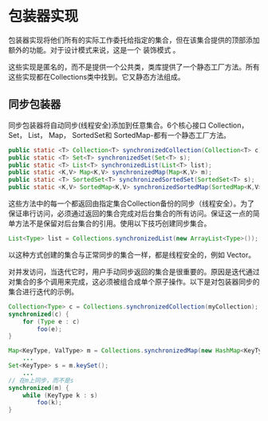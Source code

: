 # 包装器实现
包装器实现将他们所有的实际工作委托给指定的集合，但在该集合提供的顶部添加额外的功能。对于设计模式来说，这是一个 装饰模式 。

这些实现是匿名的，而不是提供一个公共类，类库提供了一个静态工厂方法。所有这些实现都在Collections类中找到。它又静态方法组成。

## 同步包装器

同步包装器将自动同步(线程安全)添加到任意集合。6个核心接口 Collection， Set， List， Map， SortedSet和 SortedMap-都有一个静态工厂方法。
```java
public static <T> Collection<T> synchronizedCollection(Collection<T> c);
public static <T> Set<T> synchronizedSet(Set<T> s);
public static <T> List<T> synchronizedList(List<T> list);
public static <K,V> Map<K,V> synchronizedMap(Map<K,V> m);
public static <T> SortedSet<T> synchronizedSortedSet(SortedSet<T> s);
public static <K,V> SortedMap<K,V> synchronizedSortedMap(SortedMap<K,V> m);
```

这些方法中的每一个都返回由指定集合Collection备份的同步（线程安全）。为了保证串行访问，必须通过返回的集合完成对后台集合的所有访问。保证这一点的简单方法不是保留对后台集合的引用。使用以下技巧创建同步集合。

```java
List<Type> list = Collections.synchronizedList(new ArrayList<Type>());
```

以这种方式创建的集合与正常同步的集合一样，都是线程安全的，例如 Vector。

对并发访问，当迭代它时，用户手动同步返回的集合是很重要的。原因是迭代通过对集合的多个调用来完成，这必须被组合成单个原子操作。以下是对包装器同步的集合进行迭代的示例。
```java
Collection<Type> c = Collections.synchronizedCollection(myCollection);
synchronized(c) {
    for (Type e : c)
        foo(e);
}
```

```java
Map<KeyType, ValType> m = Collections.synchronizedMap(new HashMap<KeyType, ValType>());
    ...
Set<KeyType> s = m.keySet();
    ...
// 在m上同步，而不是s
synchronized(m) {
    while (KeyType k : s)
        foo(k);
}
```
